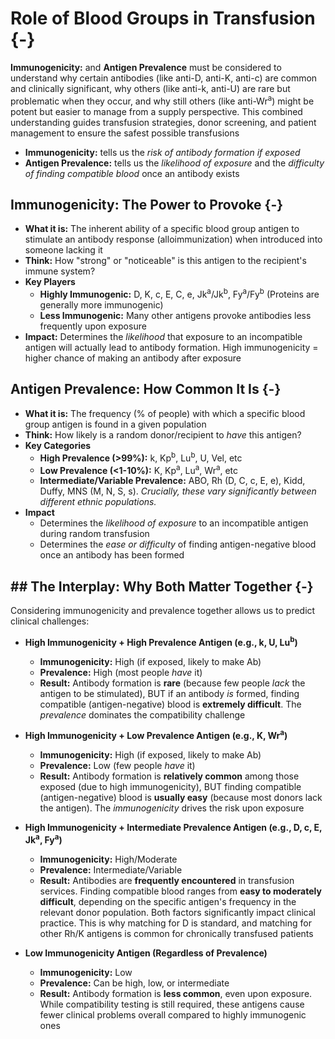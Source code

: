 # Role of Blood Groups in Transfusion {-}

**Immunogenicity:** and **Antigen Prevalence** must be considered to understand why certain antibodies (like anti-D, anti-K, anti-c) are common and clinically significant, why others (like anti-k, anti-U) are rare but problematic when they occur, and why still others (like anti-Wr<sup>a</sup>) might be potent but easier to manage from a supply perspective. This combined understanding guides transfusion strategies, donor screening, and patient management to ensure the safest possible transfusions

*   **Immunogenicity:** tells us the *risk of antibody formation if exposed*
*   **Antigen Prevalence:** tells us the *likelihood of exposure* and the *difficulty of finding compatible blood* once an antibody exists

##  **Immunogenicity: The Power to Provoke** {-}
*   **What it is:** The inherent ability of a specific blood group antigen to stimulate an antibody response (alloimmunization) when introduced into someone lacking it
*   **Think:** How "strong" or "noticeable" is this antigen to the recipient's immune system?
*   **Key Players**
    *   **Highly Immunogenic:** D, K, c, E, C, e, Jk<sup>a</sup>/Jk<sup>b</sup>, Fy<sup>a</sup>/Fy<sup>b</sup> (Proteins are generally more immunogenic)
    *   **Less Immunogenic:** Many other antigens provoke antibodies less frequently upon exposure
*   **Impact:** Determines the *likelihood* that exposure to an incompatible antigen will actually lead to antibody formation. High immunogenicity = higher chance of making an antibody after exposure

##  **Antigen Prevalence: How Common It Is** {-}
*   **What it is:** The frequency (% of people) with which a specific blood group antigen is found in a given population
*   **Think:** How likely is a random donor/recipient to *have* this antigen?
*   **Key Categories**
    *   **High Prevalence (>99%):** k, Kp<sup>b</sup>, Lu<sup>b</sup>, U, Vel, etc
    *   **Low Prevalence (<1-10%):** K, Kp<sup>a</sup>, Lu<sup>a</sup>, Wr<sup>a</sup>, etc
    *   **Intermediate/Variable Prevalence:** ABO, Rh (D, C, c, E, e), Kidd, Duffy, MNS (M, N, S, s). *Crucially, these vary significantly between different ethnic populations.*
*   **Impact**
    *   Determines the *likelihood of exposure* to an incompatible antigen during random transfusion
    *   Determines the *ease or difficulty* of finding antigen-negative blood once an antibody has been formed

##  ## The Interplay: Why Both Matter Together {-}

Considering immunogenicity and prevalence together allows us to predict clinical challenges:

*   **High Immunogenicity + High Prevalence Antigen (e.g., k, U, Lu<sup>b</sup>)**
    *   **Immunogenicity:** High (if exposed, likely to make Ab)
    *   **Prevalence:** High (most people *have* it)
    *   **Result:** Antibody formation is **rare** (because few people *lack* the antigen to be stimulated), BUT if an antibody *is* formed, finding compatible (antigen-negative) blood is **extremely difficult**. The *prevalence* dominates the compatibility challenge

*   **High Immunogenicity + Low Prevalence Antigen (e.g., K, Wr<sup>a</sup>)**
    *   **Immunogenicity:** High (if exposed, likely to make Ab)
    *   **Prevalence:** Low (few people *have* it)
    *   **Result:** Antibody formation is **relatively common** among those exposed (due to high immunogenicity), BUT finding compatible (antigen-negative) blood is **usually easy** (because most donors lack the antigen). The *immunogenicity* drives the risk upon exposure

*   **High Immunogenicity + Intermediate Prevalence Antigen (e.g., D, c, E, Jk<sup>a</sup>, Fy<sup>a</sup>)**
    *   **Immunogenicity:** High/Moderate
    *   **Prevalence:** Intermediate/Variable
    *   **Result:** Antibodies are **frequently encountered** in transfusion services. Finding compatible blood ranges from **easy to moderately difficult**, depending on the specific antigen's frequency in the relevant donor population. Both factors significantly impact clinical practice. This is why matching for D is standard, and matching for other Rh/K antigens is common for chronically transfused patients

*   **Low Immunogenicity Antigen (Regardless of Prevalence)**
    *   **Immunogenicity:** Low
    *   **Prevalence:** Can be high, low, or intermediate
    *   **Result:** Antibody formation is **less common**, even upon exposure. While compatibility testing is still required, these antigens cause fewer clinical problems overall compared to highly immunogenic ones

